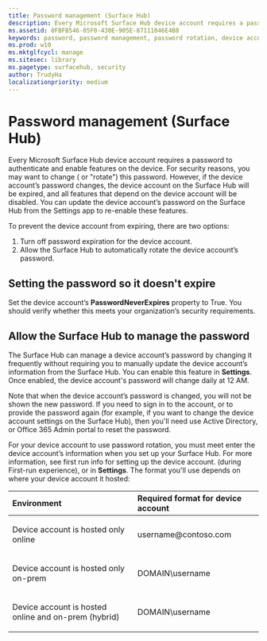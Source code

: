 ```yaml
---
title: Password management (Surface Hub)
description: Every Microsoft Surface Hub device account requires a password to authenticate and enable features on the device.
ms.assetid: 0FBFB546-05F0-430E-905E-87111046E4B8
keywords: password, password management, password rotation, device account
ms.prod: w10
ms.mktglfcycl: manage
ms.sitesec: library
ms.pagetype: surfacehub, security
author: TrudyHa
localizationpriority: medium
---
```


# Password management (Surface Hub)


Every Microsoft Surface Hub device account requires a password to authenticate and enable features on the device. For security reasons, you may want to change ( or "rotate") this password. However, if the device account’s password changes, the device account on the Surface Hub will be expired, and all features that depend on the device account will be disabled. You can update the device account’s password on the Surface Hub from the Settings app to re-enable these features.

To prevent the device account from expiring, there are two options:

1.  Turn off password expiration for the device account.
2.  Allow the Surface Hub to automatically rotate the device account’s password.

## Setting the password so it doesn't expire


Set the device account’s **PasswordNeverExpires** property to True. You should verify whether this meets your organization’s security requirements.

## Allow the Surface Hub to manage the password


The Surface Hub can manage a device account’s password by changing it frequently without requiring you to manually update the device account’s information from the Surface Hub. You can enable this feature in **Settings**. Once enabled, the device account's password will change daily at 12 AM.

Note that when the device account’s password is changed, you will not be shown the new password. If you need to sign in to the account, or to provide the password again (for example, if you want to change the device account settings on the Surface Hub), then you'll need use Active Directory, or Office 365 Admin portal to reset the password.

For your device account to use password rotation, you must meet enter the device account’s information when you set up your Surface Hub. For more information, see first run info for setting up the device account.  (during First-run experience), or in **Settings**. The format you'll use depends on where your device account it hosted:

<table>
<colgroup>
<col width="50%" />
<col width="50%" />
</colgroup>
<thead>
<tr class="header">
<th align="left">Environment</th>
<th align="left">Required format for device account</th>
</tr>
</thead>
<tbody>
<tr class="odd">
<td align="left"><p>Device account is hosted only online</p></td>
<td align="left"><p>username@contoso.com</p></td>
</tr>
<tr class="even">
<td align="left"><p>Device account is hosted only on-prem</p></td>
<td align="left"><p>DOMAIN\username</p></td>
</tr>
<tr class="odd">
<td align="left"><p>Device account is hosted online and on-prem (hybrid)</p></td>
<td align="left"><p>DOMAIN\username</p></td>
</tr>
</tbody>
</table>

 

 

 





